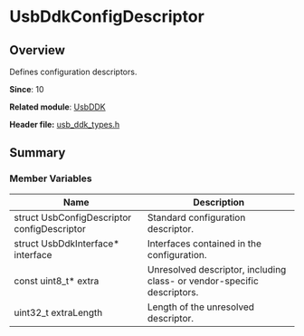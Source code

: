 # UsbDdkConfigDescriptor
<!--Kit: Driver Development Kit-->
<!--Subsystem: Driver-->
<!--Owner: @lixinsheng2-->
<!--Designer: @w00373942-->
<!--Tester: @dong-dongzhen-->
<!--Adviser: @w_Machine_cc-->

## Overview

Defines configuration descriptors.

**Since**: 10

**Related module**: [UsbDDK](capi-usbddk.md)

**Header file:** [usb_ddk_types.h](capi-usb-ddk-types-h.md)

## Summary

### Member Variables

| Name| Description|
| -- | -- |
| struct UsbConfigDescriptor configDescriptor | Standard configuration descriptor.|
| struct UsbDdkInterface* interface | Interfaces contained in the configuration.|
| const uint8_t* extra | Unresolved descriptor, including class- or vendor-specific descriptors.|
| uint32_t extraLength | Length of the unresolved descriptor.|
